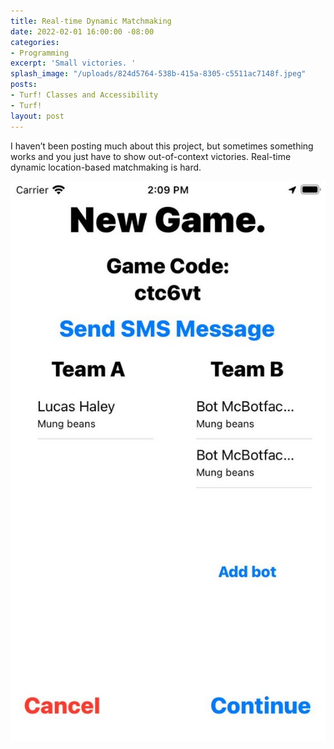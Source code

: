 ```yaml
---
title: Real-time Dynamic Matchmaking
date: 2022-02-01 16:00:00 -08:00
categories:
- Programming
excerpt: 'Small victories. '
splash_image: "/uploads/824d5764-538b-415a-8305-c5511ac7148f.jpeg"
posts:
- Turf! Classes and Accessibility
- Turf!
layout: post
---
```


I haven’t been posting much about this project, but sometimes something works and you just have to show out-of-context victories. Real-time dynamic location-based matchmaking is hard.

![](/uploads/824d5764-538b-415a-8305-c5511ac7148f.jpeg)